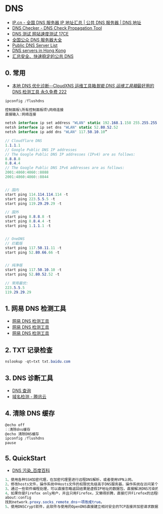 # DNS

- [IP.cn - 全国 DNS 服务器 IP 地址汇总 | 公共 DNS 服务器 | DNS 地址](https://www.ip.cn/dns.html)
- [DNS Checker - DNS Check Propagation Tool](https://dnschecker.org/)
- [DNS 测试 网站速度测试 17CE](https://www.17ce.com/site/dns.html)
- [全国公众 DNS 服务器大全](http://dns.lisect.com/)
- [Public DNS Server List](https://public-dns.info/)
- [DNS servers in Hong Kong](https://public-dns.info/nameserver/hk.html)
- [汇总安全、快速稳定的公共 DNS](https://zhuanlan.zhihu.com/p/55240680)

## 0. 常用

- [本地 DNS 优化诊断--CloudXNS 运维工具箱*智能 DNS 运维工具箱*最好用的 DNS 检测工具 永久免费 222](http://tools.cloudxns.net/Index/Diag)

```c#
ipconfig /flushdns

控制面板\所有控制面板项\网络连接
直接输入:网络连接

netsh interface ip set address "WLAN" static 192.168.1.158 255.255.255.0 192.168.1.1
netsh interface ip set dns "WLAN" static 52.80.52.52
netsh interface ip add dns "WLAN" 117.50.10.10”

// Cloudflare DNS
1.1.1.1
// Google Public DNS IP addresses
// The Google Public DNS IP addresses (IPv4) are as follows:
8.8.8.8
8.8.4.4
// The Google Public DNS IPv6 addresses are as follows:
2001:4860:4860::8888
2001:4860:4860::8844


// 国内
start ping 114.114.114.114 -t
start ping 223.5.5.5 -t
start ping 119.29.29.29 -t

// 国外
start ping 8.8.8.8 -t
start ping 8.8.4.4 -t
start ping 1.1.1.1 -t


// OneDNS
// 拦截版
start ping 117.50.11.11 -t
start ping 52.80.66.66 -t


// 纯净版
start ping 117.50.10.10 -t
start ping 52.80.52.52 -t

// 常用最优:
223.5.5.5
119.29.29.29

```

## 1. 网易 DNS 检测工具

- [网易 DNS 检测工具](http://nstool.netease.com/)
- [网易 DNS 检测工具](http://only-351617-117-172-38-221.nstool.yqkk.link/)
- [网易 DNS 检测工具](http://nstool.yqkk.link/)

## 2. TXT 记录检查

```c#
nslookup -qt=txt txt.baidu.com
```

## 3. DNS 诊断工具

- [DNS 查询](https://myssl.com/dns_check.html)
- [域名检测 - 腾讯云](https://domaintool.cloud.tencent.com/result?domain=google.com)

## 4. 清除 DNS 缓存

```c#
@echo off
::清除dns缓存
@echo 清除DNS缓存
ipconfig /flushdns
pause
```

## 5. QuickStart

- [DNS 污染\_百度百科](https://baike.baidu.com/item/DNS%E6%B1%A1%E6%9F%93/8620359?fr=aladdin)

```c#
1、使用各种SSH加密代理，在加密代理里进行远程DNS解析，或者使用VPN上网。
2、修改hosts文件，操作系统中Hosts文件的权限优先级高于DNS服务器，操作系统在访问某个域名时，会先检测HOSTS文件，然后再查询DNS服务器。可以在hosts添加受到污染的DNS地址来解决DNS污染和DNS劫持。
3、通过一些软件编程处理，可以直接忽略返回结果是虚假IP地址的数据包，直接解决DNS污染的问题。
4、如果你是Firefox only用户，并且只用Firefox，又懒得折腾，直接打开Firefox的远程DNS解析就行了。在地址栏中输入：
about:config
找到network.proxy.socks_remote_dns一项改成true。
5、使用DNSCrypt软件，此软件与使用的OpenDNS直接建立相对安全的TCP连接并加密请求数据，从而不会被污染。
```
